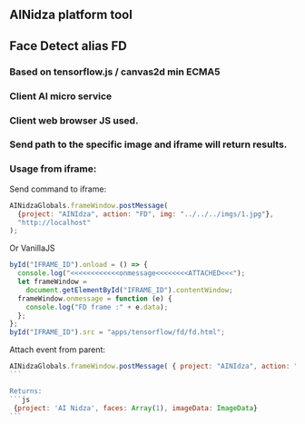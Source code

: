 ## AINidza platform tool

## Face Detect alias FD

### Based on tensorflow.js / canvas2d min ECMA5

### Client AI micro service

### Client web browser JS used.

### Send path to the specific image and iframe will return results.

### Usage from iframe:

Send command to iframe:

```js
AINidzaGlobals.frameWindow.postMessage(
  {project: "AINIdza", action: "FD", img: "../../../imgs/1.jpg"},
  "http://localhost"
);
```

Or VanillaJS

```js
byId("IFRAME_ID").onload = () => {
  console.log("<<<<<<<<<<<<onmessage<<<<<<<<ATTACHED<<<");
  let frameWindow =
    document.getElementById("IFRAME_ID").contentWindow;
  frameWindow.onmessage = function (e) {
    console.log("FD frame :" + e.data);
  };
};
byId("IFRAME_ID").src = "apps/tensorflow/fd/fd.html";
```

Attach event from parent:
````js
AINidzaGlobals.frameWindow.postMessage( { project: "AINIdza", action: "FD" , img: "../../../imgs/1.jpg"}, "http://localhost");
```

Returns:
```js
 {project: 'AI Nidza', faces: Array(1), imageData: ImageData}
```
